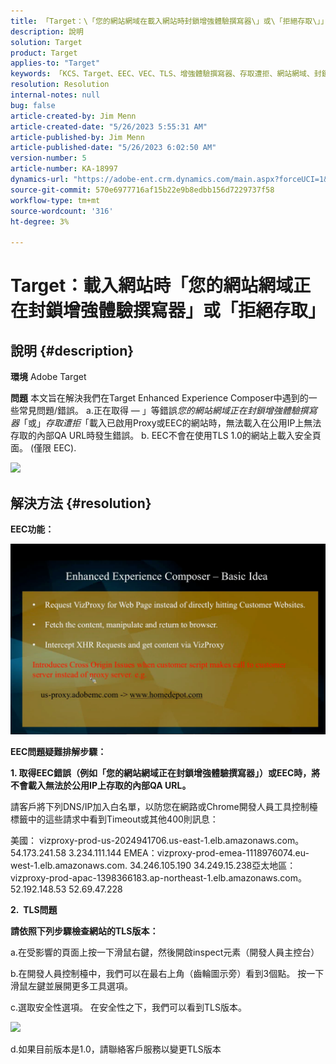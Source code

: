 ```yaml
---
title: 「Target：\「您的網站網域在載入網站時封鎖增強體驗撰寫器\」或\「拒絕存取\」」
description: 說明
solution: Target
product: Target
applies-to: "Target"
keywords: 「KCS、Target、EEC、VEC、TLS、增強體驗撰寫器、存取遭拒、網站網域、封鎖、疑難排解」
resolution: Resolution
internal-notes: null
bug: false
article-created-by: Jim Menn
article-created-date: "5/26/2023 5:55:31 AM"
article-published-by: Jim Menn
article-published-date: "5/26/2023 6:02:50 AM"
version-number: 5
article-number: KA-18997
dynamics-url: "https://adobe-ent.crm.dynamics.com/main.aspx?forceUCI=1&pagetype=entityrecord&etn=knowledgearticle&id=937954eb-89fb-ed11-8849-6045bd006295"
source-git-commit: 570e6977716af15b22e9b8edbb156d7229737f58
workflow-type: tm+mt
source-wordcount: '316'
ht-degree: 3%

---
```


# Target：載入網站時「您的網站網域正在封鎖增強體驗撰寫器」或「拒絕存取」

## 說明 {#description}


<b>環境</b>
Adobe Target

<b>問題</b>
本文旨在解決我們在Target Enhanced Experience Composer中遇到的一些常見問題/錯誤。
a.正在取得 — 」等錯誤*您的網站網域正在封鎖增強體驗撰寫器*「或」*存取遭拒*「載入已啟用Proxy或EEC的網站時，無法載入在公用IP上無法存取的內部QA URL時發生錯誤。
b. EEC不會在使用TLS 1.0的網站上載入安全頁面。 (僅限 EEC).

![](https://adobe-ent.crm.dynamics.com/api/data/v9.0/msdyn_knowledgearticleimages%289163ac73-37ab-ec11-983f-000d3a349523%29/msdyn_blobfile/$value)


## 解決方法 {#resolution}


<b>EEC功能：</b>

![](assets/6ea1c39f-52ab-ec11-983f-000d3a3496ef.png)



<b>EEC問題疑難排解步驟：</b>

<b>1. 取得EEC錯誤（例如「您的網站網域正在封鎖增強體驗撰寫器」）或EEC時，將不會載入無法於公用IP上存取的內部QA URL。</b>

請客戶將下列DNS/IP加入白名單，以防您在網路或Chrome開發人員工具控制檯標籤中的這些請求中看到Timeout或其他400則訊息：

美國： vizproxy-prod-us-2024941706.us-east-1.elb.amazonaws.com。
54.173.241.58 3.234.111.144 EMEA：vizproxy-prod-emea-1118976074.eu-west-1.elb.amazonaws.com.
34.246.105.190 34.249.15.238亞太地區：vizproxy-prod-apac-1398366183.ap-northeast-1.elb.amazonaws.com。
52.192.148.53
52.69.47.228



<b>2.  TLS問題</b>

<b>請依照下列步驟檢查網站的TLS版本：</b>

a.在受影響的頁面上按一下滑鼠右鍵，然後開啟inspect元素（開發人員主控台）

b.在開發人員控制檯中，我們可以在最右上角（齒輪圖示旁）看到3個點。 按一下滑鼠左鍵並展開更多工具選項。

c.選取安全性選項。 在安全性之下，我們可以看到TLS版本。

![](https://experienceleague.adobe.com/docs/target/assets/firefox_more_info_3.png?lang=en)

d.如果目前版本是1.0，請聯絡客戶服務以變更TLS版本


